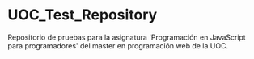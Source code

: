 # UOC_Test_Repository
Repositorio de pruebas para la asignatura 'Programación en JavaScript para programadores' del master en programación web de la UOC. 
